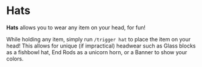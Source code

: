 # Hats

**Hats** allows you to wear any item on your head, for fun!

While holding any item, simply run `/trigger hat` to place the item on your head! This allows for unique (if impractical) headwear such as Glass blocks as a fishbowl hat, End Rods as a unicorn horn, or a Banner to show your colors.
